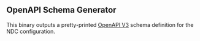 ## OpenAPI Schema Generator

This binary outputs a pretty-printed [OpenAPI V3](https://github.com/OAI/OpenAPI-Specification/blob/main/versions/3.0.0.md#schemaObject)
schema definition for the NDC configuration.

